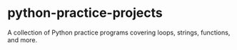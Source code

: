 # python-practice-projects
A collection of Python practice programs covering loops, strings, functions, and more.
